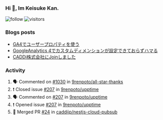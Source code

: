 ### Hi 👋, Im Keisuke Kan.

<!--
**9renpoto/9renpoto** is a ✨ _special_ ✨ repository because its `README.md` (this file) appears on your GitHub profile.

Here are some ideas to get you started:

- 🔭 I’m currently working on ...
- 🌱 I’m currently learning ...
- 👯 I’m looking to collaborate on ...
- 🤔 I’m looking for help with ...
- 💬 Ask me about ...
- 📫 How to reach me: ...
- 😄 Pronouns: ...
- ⚡ Fun fact: ...
-->

![follow](https://img.shields.io/github/followers/9renpoto?label=Follow&style=social)
![visitors](https://komarev.com/ghpvc/?username=9renpoto&label=Profile%20views&color=0e75b6&style=flat)

### Blogs posts

<!-- BLOG-POST-LIST:START -->
- [GA4でユーザープロパティを使う](https://9renpoto.dev/2021/02/21/google-analytics-4-user-properties/)
- [GoogleAnalytics 4でカスタムディメンションが設定できておらずハマる](https://9renpoto.dev/2021/02/13/google-analytics-4/)
- [CADDi株式会社にJoinしました](https://9renpoto.dev/2020/12/05/join/)
<!-- BLOG-POST-LIST:END -->

### Activity

<!--START_SECTION:activity-->
1. 🗣 Commented on [#1030](https://github.com/9renpoto/all-star-thanks/issues/1030) in [9renpoto/all-star-thanks](https://github.com/9renpoto/all-star-thanks)
2. ❗️ Closed issue [#207](https://github.com/9renpoto/upptime/issues/207) in [9renpoto/upptime](https://github.com/9renpoto/upptime)
3. 🗣 Commented on [#207](https://github.com/9renpoto/upptime/issues/207) in [9renpoto/upptime](https://github.com/9renpoto/upptime)
4. ❗️ Opened issue [#207](https://github.com/9renpoto/upptime/issues/207) in [9renpoto/upptime](https://github.com/9renpoto/upptime)
5. 🎉 Merged PR [#24](https://github.com/caddijp/nestjs-cloud-pubsub/pull/24) in [caddijp/nestjs-cloud-pubsub](https://github.com/caddijp/nestjs-cloud-pubsub)
<!--END_SECTION:activity-->

<!--START_SECTION:waka-->
<!--END_SECTION:waka-->